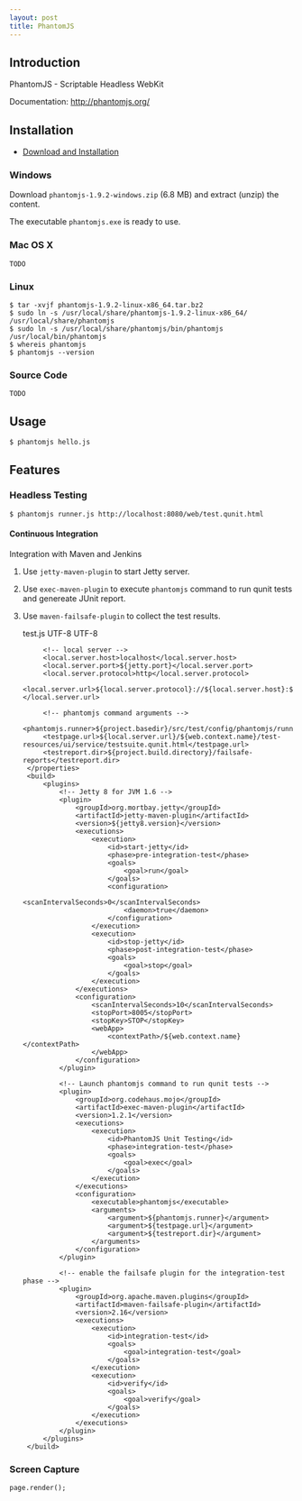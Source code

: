 ```yaml
---
layout: post
title: PhantomJS
---
```


## Introduction

PhantomJS - Scriptable Headless WebKit

Documentation: <http://phantomjs.org/>

## Installation

* [Download and Installation](http://phantomjs.org/download.html)

### Windows

Download `phantomjs-1.9.2-windows.zip` (6.8 MB) and extract (unzip) the content.

The executable `phantomjs.exe` is ready to use.


### Mac OS X

    TODO

### Linux

    $ tar -xvjf phantomjs-1.9.2-linux-x86_64.tar.bz2
    $ sudo ln -s /usr/local/share/phantomjs-1.9.2-linux-x86_64/ /usr/local/share/phantomjs
    $ sudo ln -s /usr/local/share/phantomjs/bin/phantomjs /usr/local/bin/phantomjs
    $ whereis phantomjs
    $ phantomjs --version


### Source Code

    TODO


## Usage

    $ phantomjs hello.js

## Features

### Headless Testing

    $ phantomjs runner.js http://localhost:8080/web/test.qunit.html


#### Continuous Integration

Integration with Maven and Jenkins

1. Use `jetty-maven-plugin` to start Jetty server.
2. Use `exec-maven-plugin` to execute `phantomjs` command to run qunit tests and genereate JUnit report.
3. Use `maven-failsafe-plugin` to collect the test results.

    <!-- Profile for JS Test Runner -->
    <profile>
        <id>test.js</id>
        <properties>
            <project.build.sourceEncoding>UTF-8</project.build.sourceEncoding>
            <project.reporting.outputEncoding>UTF-8</project.reporting.outputEncoding>

            <!-- local server -->
            <local.server.host>localhost</local.server.host>
            <local.server.port>${jetty.port}</local.server.port>
            <local.server.protocol>http</local.server.protocol>
            <local.server.url>${local.server.protocol}://${local.server.host}:${local.server.port}</local.server.url>

            <!-- phantomjs command arguments -->
            <phantomjs.runner>${project.basedir}/src/test/config/phantomjs/runner.js</phantomjs.runner>
            <testpage.url>${local.server.url}/${web.context.name}/test-resources/ui/service/testsuite.qunit.html</testpage.url>
            <testreport.dir>${project.build.directory}/failsafe-reports</testreport.dir>
        </properties>
        <build>
            <plugins>
                <!-- Jetty 8 for JVM 1.6 -->
                <plugin>
                    <groupId>org.mortbay.jetty</groupId>
                    <artifactId>jetty-maven-plugin</artifactId>
                    <version>${jetty8.version}</version>
                    <executions>
                        <execution>
                            <id>start-jetty</id>
                            <phase>pre-integration-test</phase>
                            <goals>
                                <goal>run</goal>
                            </goals>
                            <configuration>
                                <scanIntervalSeconds>0</scanIntervalSeconds>
                                <daemon>true</daemon>
                            </configuration>
                        </execution>
                        <execution>
                            <id>stop-jetty</id>
                            <phase>post-integration-test</phase>
                            <goals>
                                <goal>stop</goal>
                            </goals>
                        </execution>
                    </executions>
                    <configuration>
                        <scanIntervalSeconds>10</scanIntervalSeconds>
                        <stopPort>8005</stopPort>
                        <stopKey>STOP</stopKey>
                        <webApp>
                            <contextPath>/${web.context.name}</contextPath>
                        </webApp>
                    </configuration>
                </plugin>

                <!-- Launch phantomjs command to run qunit tests -->
                <plugin>
                    <groupId>org.codehaus.mojo</groupId>
                    <artifactId>exec-maven-plugin</artifactId>
                    <version>1.2.1</version>
                    <executions>
                        <execution>
                            <id>PhantomJS Unit Testing</id>
                            <phase>integration-test</phase>
                            <goals>
                                <goal>exec</goal>
                            </goals>
                        </execution>
                    </executions>
                    <configuration>
                        <executable>phantomjs</executable>
                        <arguments>
                            <argument>${phantomjs.runner}</argument>
                            <argument>${testpage.url}</argument>
                            <argument>${testreport.dir}</argument>
                        </arguments>
                    </configuration>
                </plugin>

                <!-- enable the failsafe plugin for the integration-test phase -->
                <plugin>
                    <groupId>org.apache.maven.plugins</groupId>
                    <artifactId>maven-failsafe-plugin</artifactId>
                    <version>2.16</version>
                    <executions>
                        <execution>
                            <id>integration-test</id>
                            <goals>
                                <goal>integration-test</goal>
                            </goals>
                        </execution>
                        <execution>
                            <id>verify</id>
                            <goals>
                                <goal>verify</goal>
                            </goals>
                        </execution>
                    </executions>
                </plugin>
            </plugins>
        </build>
    </profile>


### Screen Capture

    page.render();


